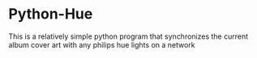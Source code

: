 # Python-Hue
This is a relatively simple python program that synchronizes the current album cover art with any philips hue lights on a network
